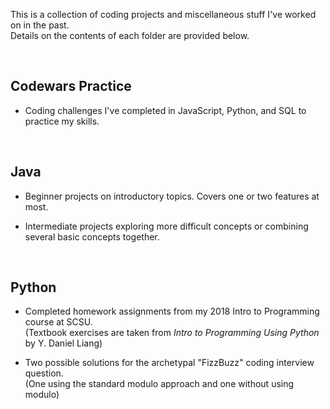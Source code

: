 This is a collection of coding projects and miscellaneous stuff I've worked on in the past.\
Details on the contents of each folder are provided below.

<br>

<h2>Codewars Practice</h2>

- Coding challenges I've completed in JavaScript, Python, and SQL to practice my skills.


<br>

<h2>Java</h2>

- Beginner projects on introductory topics. Covers one or two features at most. 

- Intermediate projects exploring more difficult concepts or combining several basic concepts together.


<br>



<h2>Python</h2>

- Completed homework assignments from my 2018 Intro to Programming course at SCSU.\
(Textbook exercises are taken from *Intro to Programming Using Python* by Y. Daniel Liang)

- Two possible solutions for the archetypal "FizzBuzz" coding interview question. \
(One using the standard modulo approach and one without using modulo)


